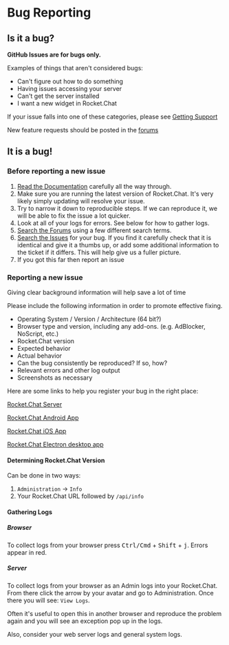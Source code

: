 # Bug Reporting

## Is it a bug?

<b>GitHub Issues are for bugs only.</b>

Examples of things that aren't considered bugs:

- Can't figure out how to do something
- Having issues accessing your server
- Can't get the server installed
- I want a new widget in Rocket.Chat

If your issue falls into one of these categories, please see [Getting Support](../../getting-support/)

New feature requests should be posted in the [forums](https://forums.rocket.chat)

## It is a bug!

### Before reporting a new issue

1. [Read the Documentation](https://rocket.chat/docs/) carefully all the way through.
2. Make sure you are running the latest version of Rocket.Chat. It's very likely simply updating will resolve your issue.
3. Try to narrow it down to reproducible steps. If we can reproduce it, we will be able to fix the issue a lot quicker.
4. Look at all of your logs for errors. See below for how to gather logs.
5. [Search the Forums](https://forums.rocket.chat) using a few different search terms.
6. [Search the Issues](https://github.com/RocketChat/Rocket.Chat/issues) for your bug. If you find it carefully check that it is identical and give it a thumbs up, or add some additional information to the ticket if it differs. This will help give us a fuller picture.
7. If you got this far then report an issue

### Reporting a new issue

Giving clear background information will help save a lot of time

Please include the following information in order to promote effective fixing.

- Operating System / Version / Architecture (64 bit?)
- Browser type and version, including any add-ons. (e.g. AdBlocker, NoScript, etc.)
- Rocket.Chat version
- Expected behavior
- Actual behavior
- Can the bug consistently be reproduced? If so, how?
- Relevant errors and other log output
- Screenshots as necessary

Here are some links to help you register your bug in the right place:

[Rocket.Chat Server](https://github.com/RocketChat/Rocket.Chat/issues/new/choose)

[Rocket.Chat Android App](https://github.com/RocketChat/Rocket.Chat.Android/issues/new)

[Rocket.Chat iOS App](https://github.com/RocketChat/Rocket.Chat.iOS/issues/new)

[Rocket.Chat Electron desktop app](https://github.com/RocketChat/Rocket.Chat.Electron)

#### Determining Rocket.Chat Version

Can be done in two ways:

1. `Administration` -> `Info`
2. Your Rocket.Chat URL followed by `/api/info`

#### Gathering Logs

##### Browser

To collect logs from your browser press <kbd>Ctrl/Cmd</kbd> + <kbd>Shift</kbd> + <kbd>j</kbd>. Errors appear in red.

##### Server

To collect logs from your browser as an Admin logs into your Rocket.Chat. From there click the arrow by your avatar and go to Administration. Once there you will see: `View Logs`.

Often it's useful to open this in another browser and reproduce the problem again and you will see an exception pop up in the logs.

Also, consider your web server logs and general system logs.

